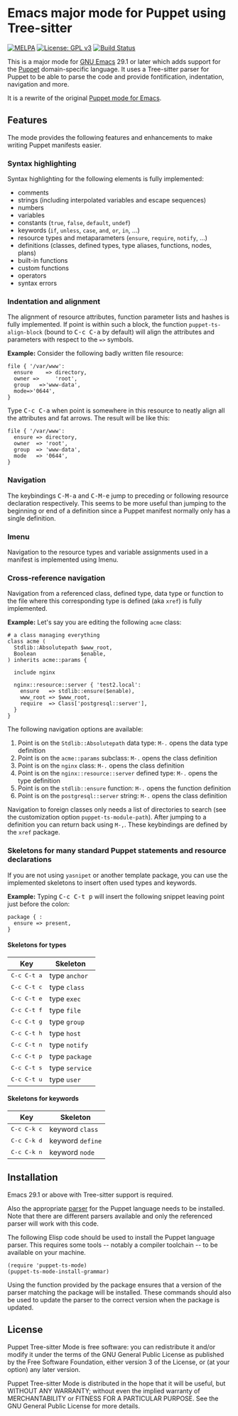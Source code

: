 # Emacs major mode for Puppet using Tree-sitter

[![MELPA](https://melpa.org/packages/puppet-ts-mode-badge.svg)](https://melpa.org/#/puppet-ts-mode)
[![License: GPL v3](https://img.shields.io/badge/License-GPLv3-blue.svg)](https://www.gnu.org/licenses/gpl-3.0)
[![Build Status](https://github.com/smoeding/puppet-ts-mode/actions/workflows/CI.yaml/badge.svg)](https://github.com/smoeding/puppet-ts-mode/actions/workflows/CI.yaml)

This is a major mode for [GNU Emacs](https://www.gnu.org/software/emacs/) 29.1 or later which adds support for the [Puppet](https://www.puppet.com) domain-specific language. It uses a Tree-sitter parser for Puppet to be able to parse the code and provide fontification, indentation, navigation and more.

It is a rewrite of the original [Puppet mode for Emacs](https://github.com/voxpupuli/puppet-mode).

## Features

The mode provides the following features and enhancements to make writing Puppet manifests easier.

### Syntax highlighting

Syntax highlighting for the following elements is fully implemented:

- comments
- strings (including interpolated variables and escape sequences)
- numbers
- variables
- constants (`true`, `false`, `default`, `undef`)
- keywords (`if`, `unless`, `case`, `and`, `or`, `in`, ...)
- resource types and metaparameters (`ensure`, `require`, `notify`, ...)
- definitions (classes, defined types, type aliases, functions, nodes, plans)
- built-in functions
- custom functions
- operators
- syntax errors

### Indentation and alignment

The alignment of resource attributes, function parameter lists and hashes is fully implemented. If point is within such a block, the function `puppet-ts-align-block` (bound to <kbd>C-c C-a</kbd> by default) will align the attributes and parameters with respect to the `=>` symbols.

**Example:** Consider the following badly written file resource:

``` puppet
file { '/var/www':
  ensure    => directory,
  owner =>     'root',
  group   =>'www-data',
  mode=>'0644',
}
```

Type <kbd>C-c C-a</kbd> when point is somewhere in this resource to neatly align all the attributes and fat arrows. The result will be like this:

``` puppet
file { '/var/www':
  ensure => directory,
  owner  => 'root',
  group  => 'www-data',
  mode   => '0644',
}
```

### Navigation

The keybindings <kbd>C-M-a</kbd> and <kbd>C-M-e</kbd> jump to preceding or following resource declaration respectively. This seems to be more useful than jumping to the beginning or end of a definition since a Puppet manifest normally only has a single definition.

### Imenu

Navigation to the resource types and variable assignments used in a manifest is implemented using Imenu.

### Cross-reference navigation

Navigation from a referenced class, defined type, data type or function to the file where this corresponding type is defined (aka `xref`) is fully implemented.

**Example:** Let's say you are editing the following `acme` class:

``` puppet
# a class managing everything
class acme (
  Stdlib::Absolutepath $www_root,
  Boolean              $enable,
) inherits acme::params {

  include nginx

  nginx::resource::server { 'test2.local':
    ensure   => stdlib::ensure($enable),
    www_root => $www_root,
    require  => Class['postgresql::server'],
  }
}
```

The following navigation options are available:

1. Point is on the `Stdlib::Absolutepath` data type: `M-.` opens the data type definition
1. Point is on the `acme::params` subclass: `M-.` opens the class definition
1. Point is on the `nginx` class: `M-.` opens the class definition
1. Point is on the `nginx::resource::server` defined type: `M-.` opens the type definition
1. Point is on the `stdlib::ensure` function: `M-.` opens the function definition
1. Point is on the `postgresql::server` string: `M-.` opens the class definition

Navigation to foreign classes only needs a list of directories to search (see the customization option `puppet-ts-module-path`). After jumping to a definition you can return back using `M-,`. These keybindings are defined by the `xref` package.

### Skeletons for many standard Puppet statements and resource declarations

If you are not using `yasnipet` or another template package, you can use the implemented skeletons to insert often used types and keywords.

**Example:** Typing <kbd>C-c C-t p</kbd> will insert the following snippet leaving point just before the colon:

``` puppet
package { :
  ensure => present,
}
```

#### Skeletons for types

Key                  | Skeleton
---------------------|---------------
<kbd>C-c C-t a</kbd> | type `anchor`
<kbd>C-c C-t c</kbd> | type `class`
<kbd>C-c C-t e</kbd> | type `exec`
<kbd>C-c C-t f</kbd> | type `file`
<kbd>C-c C-t g</kbd> | type `group`
<kbd>C-c C-t h</kbd> | type `host`
<kbd>C-c C-t n</kbd> | type `notify`
<kbd>C-c C-t p</kbd> | type `package`
<kbd>C-c C-t s</kbd> | type `service`
<kbd>C-c C-t u</kbd> | type `user`

#### Skeletons for keywords

Key                  | Skeleton
---------------------|-------------------
<kbd>C-c C-k c</kbd> | keyword `class`
<kbd>C-c C-k d</kbd> | keyword `define`
<kbd>C-c C-k n</kbd> | keyword `node`

## Installation

Emacs 29.1 or above with Tree-sitter support is required.

Also the appropriate [parser](https://github.com/smoeding/tree-sitter-puppet) for the Puppet language needs to be installed. Note that there are different parsers available and only the referenced parser will work with this code.

The following Elisp code should be used to install the Puppet language parser.  This requires some tools -- notably a compiler toolchain -- to be available on your machine.

```elisp
(require 'puppet-ts-mode)
(puppet-ts-mode-install-grammar)
```

Using the function provided by the package ensures that a version of the parser matching the package will be installed. These commands should also be used to update the parser to the correct version when the package is updated.

## License

Puppet Tree-sitter Mode is free software: you can redistribute it and/or modify it under the terms of the GNU General Public License as published by the Free Software Foundation, either version 3 of the License, or (at your option) any later version.

Puppet Tree-sitter Mode is distributed in the hope that it will be useful, but WITHOUT ANY WARRANTY; without even the implied warranty of MERCHANTABILITY or FITNESS FOR A PARTICULAR PURPOSE.  See the GNU General Public License for more details.
